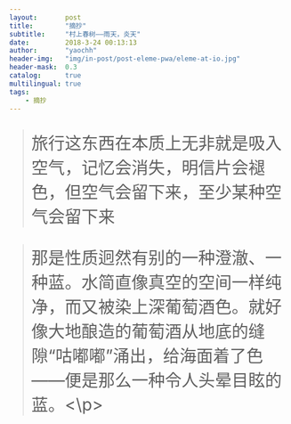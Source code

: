 ```yaml
---
layout:       post
title:        "摘抄"
subtitle:     "村上春树——雨天，炎天"
date:         2018-3-24 00:13:13
author:       "yaochh"
header-img:   "img/in-post/post-eleme-pwa/eleme-at-io.jpg"
header-mask:  0.3
catalog:      true
multilingual: true
tags:
    - 摘抄
---
```


> <p style="font-size: 30px">旅行这东西在本质上无非就是吸入空气，记忆会消失，明信片会褪色，但空气会留下来，至少某种空气会留下来</p>

> <p style="font-size: 30px">那是性质迥然有别的一种澄澈、一种蓝。水简直像真空的空间一样纯净，而又被染上深葡萄酒色。就好像大地酿造的葡萄酒从地底的缝隙“咕嘟嘟”涌出，给海面着了色——便是那么一种令人头晕目眩的蓝。<\p>